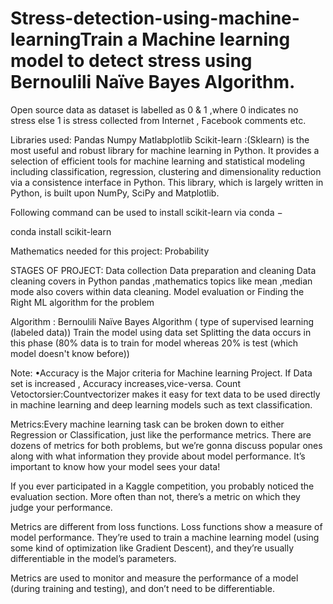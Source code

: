 # Stress-detection-using-machine-learningTrain a Machine learning model to detect stress using Bernoulili Naïve Bayes Algorithm.
Open source data as dataset is labelled as 0 & 1 ,where 0 indicates no stress else 1 is stress collected from Internet , Facebook comments etc.

Libraries used:
Pandas
Numpy
Matlabplotlib
Scikit-learn :(Sklearn) is the most useful and robust library for machine learning in Python. It provides a selection of efficient tools for machine learning and statistical modeling including classification, regression, clustering and dimensionality reduction via a consistence interface in Python.
This library, which is largely written in Python, is built upon NumPy, SciPy and Matplotlib.

Following command can be used to install scikit-learn via conda −

conda install scikit-learn

Mathematics needed for this project:
Probability 

STAGES OF PROJECT:
Data collection
Data preparation and cleaning
 Data cleaning covers in Python pandas ,mathematics topics like mean ,median mode also covers within data cleaning.
Model evaluation or Finding the Right ML algorithm  for the problem

Algorithm : Bernoulili Naïve Bayes Algorithm ( type of supervised learning (labeled data))
Train the model using data set
Splitting the data occurs in this phase 
(80% data is to train for model whereas 20% is test (which model doesn't know before))

Note:
•Accuracy is the Major criteria for Machine learning Project.
If  Data set is increased , Accuracy increases,vice-versa.
Count Vetoctorsier:Countvectorizer makes it easy for text data to be used directly in machine learning and deep learning models such as text classification.

Metrics:Every machine learning task can be broken down to either Regression or Classification, just like the performance metrics. There are dozens of metrics for both problems, but we’re gonna discuss popular ones along with what information they provide about model performance. It’s important to know how your model sees your data!

If you ever participated in a Kaggle competition, you probably noticed the evaluation section. More often than not, there’s a metric on which they judge your performance.

Metrics are different from loss functions. Loss functions show a measure of model performance. They’re used to train a machine learning model (using some kind of optimization like Gradient Descent), and they’re usually differentiable in the model’s parameters. 

Metrics are used to monitor and measure the performance of a model (during training and testing), and don’t need to be differentiable. 













